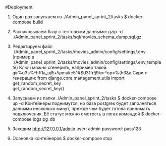 #Deployment

1. Один раз запускаем из ./Admin_panel_sprint_2/tasks $ docker-compose build
2. Распаковываем базу с тестовыми данными:
gzip -d ./Admin_panel_sprint_2/tasks/sql/movies_schema_dump.sql.gz
3. Редактируем файл ./Admin_panel_sprint_2/tasks/movies_admin/config/settings/.env
   (пример в ./Admin_panel_sprint_2/tasks/movies_admin/config/settings/.env_template)
   Ключ можно сгенерить, например такой: gir%u3s%^hfi1a_u@+!ipmukc5^#$d31fr!j9kxr^op=%(h3&a
  Скрипт генерации:
   from django.core.management.utils import get_random_secret_key  
   get_random_secret_key()
   
4. Запускаем из папки ./Admin_panel_sprint_2/tasks $ docker-compose up -d
Контейнеры поднимутся, но база postgres будет заполняться данными несколько минут,
   прежде чем будет готова принимать подключения. Её статус можно смотреть в логах командой $ docker-compose logs pg_db
   
5. Заходим http://127.0.0.1/admin
    user: admin
    password: pass123
   
6. Осановка контейнеров $ docker-compose stop